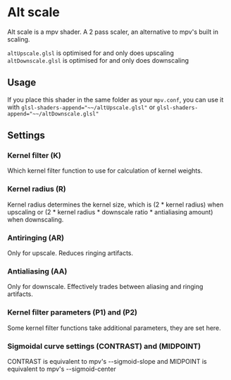 # Alt scale
Alt scale is a mpv shader. A 2 pass scaler, an alternative to mpv's built in scaling.

`altUpscale.glsl` is optimised for and only does upscaling\
`altDownscale.glsl` is optimised for and only does downscaling

## Usage
If you place this shader in the same folder as your `mpv.conf`, you can use it with `glsl-shaders-append="~~/altUpscale.glsl"` or `glsl-shaders-append="~~/altDownscale.glsl"`

## Settings
### Kernel filter (K)
Which kernel filter function to use for calculation of kernel weights.

### Kernel radius (R)
Kernel radius determines the kernel size, which is (2 * kernel radius) when upscaling or (2 * kernel radius * downscale ratio * antialiasing amount) when downscaling.

### Antiringing (AR)
Only for upscale. Reduces ringing artifacts.

### Antialiasing (AA)
Only for downscale. Effectively trades between aliasing and ringing artifacts.

### Kernel filter parameters (P1) and (P2)
Some kernel filter functions take additional parameters, they are set here.

### Sigmoidal curve settings (CONTRAST) and (MIDPOINT)
CONTRAST is equivalent to mpv's --sigmoid-slope and MIDPOINT is equivalent to mpv's --sigmoid-center
